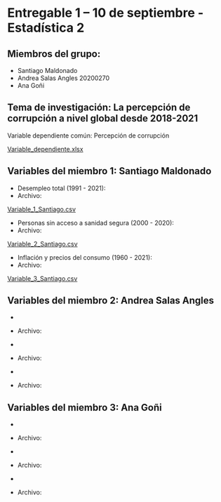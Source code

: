 # Entregable 1 – 10 de septiembre - Estadística 2

## Miembros del grupo:

+ Santiago Maldonado
+ Andrea Salas Angles 20200270
+ Ana Goñi

## Tema de investigación: La percepción de corrupción a nivel global desde 2018-2021

Variable dependiente común: Percepción de corrupción

[Variable_dependiente.xlsx](https://github.com/santiagomv29/PRACTICAS_ESTA2/files/9538502/Variable_dependiente.xlsx)

## Variables del miembro 1: Santiago Maldonado

+ Desempleo total (1991 - 2021):
+ Archivo:

[Variable_1_Santiago.csv](https://github.com/santiagomv29/PRACTICAS_ESTA2/files/9538971/Variable_1_Santiago.csv)

+ Personas sin acceso a sanidad segura (2000 - 2020): 
+ Archivo:

[Variable_2_Santiago.csv](https://github.com/santiagomv29/PRACTICAS_ESTA2/files/9538967/Variable_2_Santiago.csv)

+ Inflación y precios del consumo (1960 - 2021):
+ Archivo: 

[Variable_3_Santiago.csv](https://github.com/santiagomv29/PRACTICAS_ESTA2/files/9538995/Variable_3_Santiago.csv)

## Variables del miembro 2: Andrea Salas Angles

+ 
+ Archivo:

+
+ Archivo:

+
+ Archivo:

## Variables del miembro 3: Ana Goñi

+
+ Archivo:

+
+ Archivo:

+
+ Archivo:



